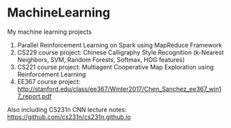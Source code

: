 # MachineLearning
My machine learning projects

1. Parallel Reinforcement Learning on Spark using MapReduce Framework
2. CS229 course project: Chinese Calligraphy Style Recognition (k-Nearest Neighbors, SVM, Random Forests, Softmax, HOG features)
3. CS221 course project: Multiagent Cooperative Map Exploration using Reinforcement Learning
4. EE367 course project: http://stanford.edu/class/ee367/Winter2017/Chen_Sanchez_ee367_win17_report.pdf

Also including CS231n CNN lecture notes: https://github.com/cs231n/cs231n.github.io
